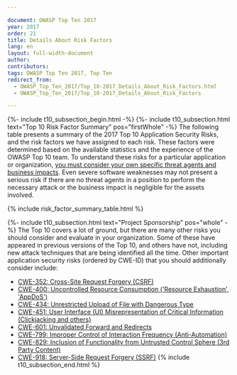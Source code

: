 ```yaml
---

document: OWASP Top Ten 2017
year: 2017
order: 21
title: Details About Risk Factors
lang: en
layout: full-width-document
author:
contributors:
tags: OWASP Top Ten 2017, Top Ten
redirect_from:
  - OWASP_Top_Ten_2017/Top_10-2017_Details_About_Risk_Factors.html
  - OWASP_Top_Ten_2017/Top_10-2017_Details_About_Risk_Factors

---
```

{%- include t10_subsection_begin.html -%}
{%- include t10_subsection.html text="Top 10 Risk Factor Summary" pos="firstWhole" -%}
The following table presents a summary of the 2017 Top 10 Application Security Risks, and the risk factors we have assigned to each risk. 
These factors were determined based on the available statistics and the experience of the OWASP Top 10 team. 
To understand these risks for a particular application or organization, <u>you must consider your own specific threat agents and business impacts</u>.
Even severe software weaknesses may not present a serious risk if there are no threat agents in a position to perform the necessary attack or the business impact is negligible for the assets involved.

{% include risk_factor_summary_table.html %}

{%- include t10_subsection.html text="Project Sponsorship" pos="whole" -%}
The Top 10 covers a lot of ground, but there are many other risks you should consider and evaluate in your organization. Some of these have appeared in previous versions of the Top 10, and others have not, including new attack techniques that are being identified all the time. Other important application security risks (ordered by CWE-ID) that you should additionally consider include:<br>
* [CWE-352: Cross-Site Request Forgery (CSRF)](https://cwe.mitre.org/data/definitions/352.html)<br>
* [CWE-400: Uncontrolled Resource Consumption ('Resource Exhaustion', 'AppDoS')](https://cwe.mitre.org/data/definitions/400.html)<br>
* [CWE-434: Unrestricted Upload of File with Dangerous Type](https://cwe.mitre.org/data/definitions/434.html)<br>
* [CWE-451: User Interface (UI) Misrepresentation of Critical Information (Clickjacking and others)](https://cwe.mitre.org/data/definitions/451.html)<br>
* [CWE-601: Unvalidated Forward and Redirects](https://cwe.mitre.org/data/definitions/601.html)<br>
* [CWE-799: Improper Control of Interaction Frequency (Anti-Automation)](https://cwe.mitre.org/data/definitions/799.html)<br>
* [CWE-829: Inclusion of Functionality from Untrusted Control Sphere (3rd Party Content)](https://cwe.mitre.org/data/definitions/829.html)<br>
* [CWE-918: Server-Side Request Forgery (SSRF)](https://cwe.mitre.org/data/definitions/918.html)
{% include t10_subsection_end.html %}

